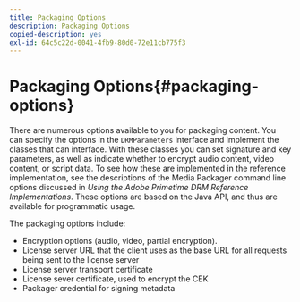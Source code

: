 ```yaml
---
title: Packaging Options
description: Packaging Options
copied-description: yes
exl-id: 64c5c22d-0041-4fb9-80d0-72e11cb775f3
---
```

# Packaging Options{#packaging-options}

There are numerous options available to you for packaging content. You can specify the options in the `DRMParameters` interface and implement the classes that can interface. With these classes you can set signature and key parameters, as well as indicate whether to encrypt audio content, video content, or script data. To see how these are implemented in the reference implementation, see the descriptions of the Media Packager command line options discussed in *Using the Adobe Primetime DRM Reference Implementations*. These options are based on the Java API, and thus are available for programmatic usage.

The packaging options include:

* Encryption options (audio, video, partial encryption). 
* License server URL that the client uses as the base URL for all requests being sent to the license server 
* License server transport certificate 
* License sever certificate, used to encrypt the CEK 
* Packager credential for signing metadata
